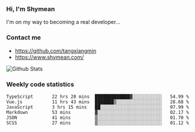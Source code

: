 ### Hi, I'm Shymean

I'm on my way to becoming a real developer...

### Contact me

- <https://github.com/tangxiangmin>
- <https://www.shymean.com/>

![Github Stats](https://github-readme-stats.vercel.app/api?username=tangxiangmin&show_icons=true&theme=dark)


###  Weekly code statistics

<!--START_SECTION:waka-->

```text
TypeScript       22 hrs 28 mins  █████████████▓░░░░░░░░░░░   54.99 %
Vue.js           11 hrs 43 mins  ███████▒░░░░░░░░░░░░░░░░░   28.68 %
JavaScript       3 hrs 15 mins   ██░░░░░░░░░░░░░░░░░░░░░░░   07.99 %
Markdown         53 mins         ▓░░░░░░░░░░░░░░░░░░░░░░░░   02.17 %
JSON             41 mins         ▒░░░░░░░░░░░░░░░░░░░░░░░░   01.70 %
SCSS             27 mins         ▒░░░░░░░░░░░░░░░░░░░░░░░░   01.12 %
```

<!--END_SECTION:waka-->